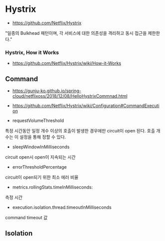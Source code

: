 # Hystrix

- https://github.com/Netflix/Hystrix

"일종의 Bulkhead 패턴이며, 각 서비스에 대한 의존성을 격리하고 동시 접근을 제한한다."

### Hystrix, How it Works

- https://github.com/Netflix/Hystrix/wiki/How-it-Works

## Command
- https://gunju-ko.github.io/spring-cloud/netflixoss/2018/12/08/HelloHystrixCommnad.html
- https://github.com/Netflix/Hystrix/wiki/Configuration#CommandExecution

- requestVolumeThreshold

특정 시간동안 일정 개수 이상의 호출이 발생한 경우에만 circuit이 open 된다. 호출 개수는 이 설정을 통해 정할 수 있다.

- sleepWindowInMilliseconds

circuit open시 open이 지속되는 시간

- errorThresholdPercentage

circuit이 open되기 위한 최소 에러 비율

- metrics.rollingStats.timeInMilliseconds:

측정 시간 

- execution.isolation.thread.timeoutInMilliseconds

command timeout 값 


## Isolation